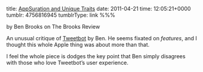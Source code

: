 title: [AppSuration and Unique Traits](http://brooksreview.net/2011/04/appsuration/)
date: 2011-04-21
time: 12:05:21+0000
tumblr: 4756816945
tumblrType: link
%%%

by Ben Brooks on The Brooks Review

An unusual critique of [Tweetbot][T] by Ben. He seems fixated on *features*, and I thought this whole Apple thing was about more than that.

I feel the whole piece is dodges the key point that Ben simply disagrees with those who love Tweetbot’s user experience.

[DF]: http://daringfireball.net/2011/04/tweetbot

[T]: http://tapbots.com/software/tweetbot/
